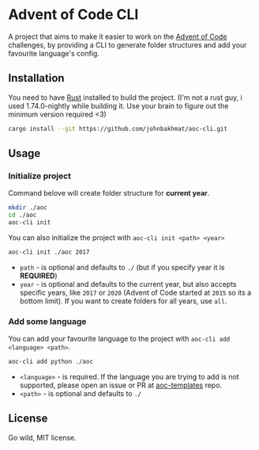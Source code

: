 # Advent of Code CLI

A project that aims to make it easier to work on the [Advent of Code](https://adventofcode.com/) challenges, by providing a CLI to generate folder structures and add your favourite language's config.

## Installation

You need to have [Rust](https://www.rust-lang.org/) installed to build the project. (I'm not a rust guy, i used 1.74.0-nightly while building it. Use your brain to figure out the minimum version required <3)

```sh
cargo install --git https://github.com/johnbakhmat/aoc-cli.git
```

## Usage

### Initialize project
Command belove will create folder structure for **current year**.
```bash
mkdir ./aoc
cd ./aoc
aoc-cli init
```

You can also initialize the project with `aoc-cli init <path> <year>`

```bash
aoc-cli init ./aoc 2017
```

* `path` - is optional and defaults to `./` (but if you specify year it is **REQUIRED**)
* `year` - is optional and defaults to the current year, but also accepts specific years, like `2017` or `2020` (Advent of Code started at `2015` so its a bottom limit). If you want to create folders for all years, use `all`.

### Add some language

You can add your favourite language to the project with `aoc-cli add <language> <path>`. 

```bash
aoc-cli add python ./aoc
```

* `<language>` - is required. If the language you are trying to add is not supported, please open an issue or PR at [aoc-templates](https://github.com/johnbakhmat/aoc-templates) repo.
* `<path>` - is optional and defaults to `./`

## License
Go wild, MIT license. 